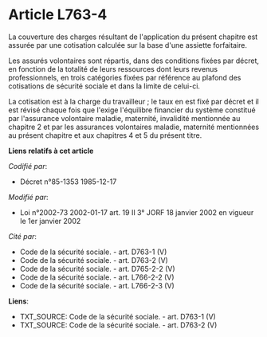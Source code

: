 # Article L763-4

La couverture des charges résultant de l'application du présent chapitre est assurée par une cotisation calculée sur la base
d'une assiette forfaitaire.

Les assurés volontaires sont répartis, dans des conditions fixées par décret, en fonction de la totalité de leurs ressources
dont leurs revenus professionnels, en trois catégories fixées par référence au plafond des cotisations de sécurité sociale et
dans la limite de celui-ci. 

La cotisation est à la charge du travailleur ; le taux en est fixé par décret et il est révisé chaque fois que l'exige
l'équilibre financier du système constitué par l'assurance volontaire maladie, maternité, invalidité mentionnée au chapitre 2
et par les assurances volontaires maladie, maternité mentionnées au présent chapitre et aux chapitres 4 et 5 du présent
titre.

**Liens relatifs à cet article**

_Codifié par_:

  - Décret n°85-1353 1985-12-17

_Modifié par_:

  - Loi n°2002-73 2002-01-17 art. 19 II 3° JORF 18 janvier 2002 en vigueur le 1er janvier 2002

_Cité par_:

  - Code de la sécurité sociale. - art. D763-1 (V)
  - Code de la sécurité sociale. - art. D763-2 (V)
  - Code de la sécurité sociale. - art. D765-2-2 (V)
  - Code de la sécurité sociale. - art. L766-2-2 (V)
  - Code de la sécurité sociale. - art. L766-2-3 (V)

**Liens**:

  - TXT_SOURCE: Code de la sécurité sociale. - art. D763-1 (V)
  - TXT_SOURCE: Code de la sécurité sociale. - art. D763-2 (V)
